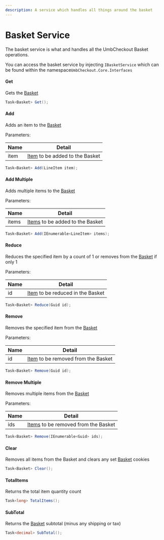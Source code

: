```yaml
---
description: A service which handles all things around the basket
---
```


# Basket Service

The basket service is what and handles all the UmbCheckout Basket operations.

You can access the basket service by injecting `IBasketService` which can be found within the namespace`UmbCheckout.Core.Interfaces`

#### Get

Gets the [Basket](object-reference/basket.md)

```csharp
Task<Basket> Get();
```

#### Add

Adds an item to the [Basket](object-reference/basket.md)

Parameters:

| Name | Detail                                                         |
| ---- | -------------------------------------------------------------- |
| item | [Item](object-reference/lineitem.md) to be added to the Basket |

```csharp
Task<Basket> Add(LineItem item);
```

#### Add Multiple

Adds multiple items to the [Basket](object-reference/basket.md)

Parameters:

| Name  | Detail                                                          |
| ----- | --------------------------------------------------------------- |
| items | [Items](object-reference/lineitem.md) to be added to the Basket |

```csharp
Task<Basket> Add(IEnumerable<LineItem> items);
```

#### Reduce

Reduces the specified item by a count of 1 or removes from the [Basket](object-reference/basket.md) if only 1

Parameters:

| Name | Detail                                                           |
| ---- | ---------------------------------------------------------------- |
| id   | [Item](object-reference/lineitem.md) to be reduced in the Basket |

```csharp
Task<Basket> Reduce(Guid id);
```

#### Remove

Removes the specified item from the [Basket](object-reference/basket.md)

Parameters:

| Name | Detail                                                             |
| ---- | ------------------------------------------------------------------ |
| id   | [Item](object-reference/lineitem.md) to be removed from the Basket |

```csharp
Task<Basket> Remove(Guid id);
```

#### Remove Multiple

Removes multiple items from the [Basket](object-reference/basket.md)

Parameters:

| Name | Detail                                                              |
| ---- | ------------------------------------------------------------------- |
| ids  | [Items](object-reference/lineitem.md) to be removed from the Basket |

```csharp
Task<Basket> Remove(IEnumerable<Guid> ids);
```

#### Clear

Removes all items from the Basket and clears any set [Basket](object-reference/basket.md) cookies

```csharp
Task<Basket> Clear();
```

#### TotalItems

Returns the total item quantity count

```csharp
Task<long> TotalItems();
```

#### SubTotal

Returns the [Basket](object-reference/basket.md) subtotal (minus any shipping or tax)

```csharp
Task<decimal> SubTotal();
```
